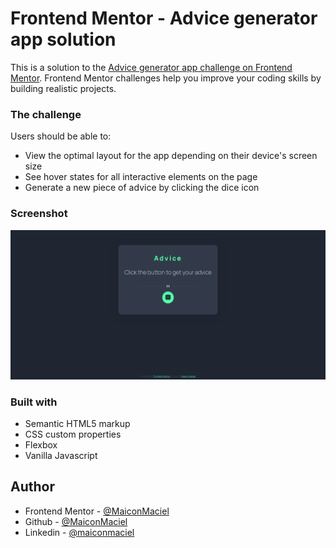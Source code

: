 # Frontend Mentor - Advice generator app solution

This is a solution to the [Advice generator app challenge on Frontend Mentor](https://www.frontendmentor.io/challenges/advice-generator-app-QdUG-13db). Frontend Mentor challenges help you improve your coding skills by building realistic projects.

### The challenge

Users should be able to:

- View the optimal layout for the app depending on their device's screen size
- See hover states for all interactive elements on the page
- Generate a new piece of advice by clicking the dice icon

### Screenshot

![](/screenshots/desktopScreen.png)

### Built with

- Semantic HTML5 markup
- CSS custom properties
- Flexbox
- Vanilla Javascript

## Author

- Frontend Mentor - [@MaiconMaciel](https://www.frontendmentor.io/profile/MaiconMaciel)
- Github - [@MaiconMaciel](https://github.com/MaiconMaciel)
- Linkedin - [@maiconmaciel](https://www.linkedin.com/in/maiconmaciel/)